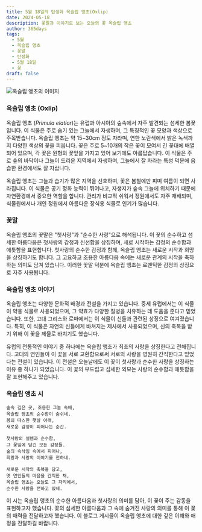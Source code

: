 ```yaml
---
title: 5월 18일의 탄생화 옥슬립 앵초(Oxlip)
date: 2024-05-18
description: 꽃말과 이야기로 보는 오늘의 꽃 옥슬립 앵초
author: 365days
tags:
  - 5월
  - 옥슬립 앵초
  - 꽃말
  - 탄생화
  - 5월 18일
  - 꽃
draft: false
---
```


![옥슬립 앵초의 이미지](https://cdn.pixabay.com/photo/2021/05/13/11/57/oxslip-6250682_640.jpg#center)


### 옥슬립 앵초 (Oxlip)

옥슬립 앵초 (*Primula elatior*)는 유럽과 아시아의 숲속에서 자주 발견되는 섬세한 봄꽃입니다. 이 식물은 주로 습기 있는 그늘에서 자생하며, 그 특징적인 꽃 모양과 색상으로 주목받습니다. 옥슬립 앵초는 약 15~30cm 정도 자라며, 연한 노란색에서 밝은 녹색까지 다양한 색상의 꽃을 피웁니다. 꽃은 주로 5~10개의 작은 꽃이 모여서 긴 꽃대에 배열되어 있으며, 각 꽃은 원형의 꽃잎을 가지고 있어 보기에도 아름답습니다. 이 식물은 주로 숲의 바닥이나 그늘이 드리운 지역에서 자생하며, 그늘에서 잘 자라는 특성 덕분에 음습한 환경에서도 잘 자랍니다.

옥슬립 앵초는 그늘과 습기가 많은 지역을 선호하며, 꽃은 봄철에만 피며 여름이 되면 사라집니다. 이 식물은 공기 정화 능력이 뛰어나고, 자생지가 숲속 그늘에 위치하기 때문에 자연환경에서 중요한 역할을 합니다. 관리가 비교적 쉬워서 정원에서도 자주 재배되며, 식물원에서나 개인 정원에서 아름다운 장식용 식물로 인기가 많습니다.

### 꽃말

옥슬립 앵초의 꽃말은 "첫사랑"과 "순수한 사랑"으로 해석됩니다. 이 꽃의 순수하고 섬세한 아름다움은 첫사랑의 감정과 신선함을 상징하며, 새로 시작하는 감정의 순수함과 애틋함을 표현합니다. 첫사랑의 순수한 감정과 함께, 옥슬립 앵초는 새로운 시작과 희망을 상징하기도 합니다. 그 고요하고 조용한 아름다움 속에는 새로운 관계의 시작을 축하하는 의미도 담겨 있습니다. 이러한 꽃말 덕분에 옥슬립 앵초는 로맨틱한 감정의 상징으로 자주 사용됩니다.

### 옥슬립 앵초 이야기

옥슬립 앵초는 다양한 문화적 배경과 전설을 가지고 있습니다. 중세 유럽에서는 이 식물이 약용 식물로 사용되었으며, 그 약효가 다양한 질병을 치유하는 데 도움을 준다고 믿었습니다. 또한, 고대 그리스와 로마에서는 이 식물이 신들과 관련된 상징으로 여겨졌습니다. 특히, 이 식물은 자연의 신들에게 바쳐지는 제사에서 사용되었으며, 신의 축복을 받기 위해 이 꽃을 제물로 바치기도 했습니다.

유럽의 전통적인 이야기 중 하나에는 옥슬립 앵초가 최초의 사랑을 상징한다고 전해집니다. 고대의 연인들이 이 꽃을 서로 교환함으로써 서로의 사랑을 영원히 간직한다고 믿었다는 전설이 있습니다. 이 전설은 오늘날에도 이 꽃이 첫사랑과 순수한 사랑을 상징하는 이유 중 하나가 되었습니다. 이 꽃의 부드럽고 섬세한 외모는 사랑의 순수함과 애틋함을 잘 표현해주고 있습니다.

### 옥슬립 앵초 시

```
숲속 깊은 곳, 조용한 그늘 속에,  
옥슬립 앵초의 순수함이 숨쉬네.  
봄의 따스한 햇살 아래,  
새로운 감정이 피어나는 순간.

첫사랑의 설렘과 순수함,  
그 꽃잎에 담긴 모든 감정들.  
숲의 속삭임 속에서 피어나,  
희망과 사랑의 이야기를 전하네.

새로운 시작의 축복을 담고,  
옛 연인들의 마음을 간직한 채,  
옥슬립 앵초는 오늘도 그 자리에서,  
순수한 사랑을 전하고 있네.
```
이 시는 옥슬립 앵초의 순수한 아름다움과 첫사랑의 의미를 담아, 이 꽃이 주는 감동을 표현하고자 했습니다. 꽃의 섬세한 아름다움과 그 속에 숨겨진 사랑의 의미를 통해 이 꽃의 매력을 전달하고자 했습니다. 이 블로그 게시물이 옥슬립 앵초에 대한 깊은 이해와 애정을 전달하길 바랍니다. 


